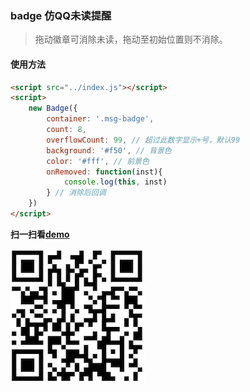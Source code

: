 ### badge 仿QQ未读提醒
> 拖动徽章可消除未读，拖动至初始位置则不消除。

#### 使用方法
```html
<script src="../index.js"></script>
<script>
    new Badge({
        container: '.msg-badge',
        count: 8,
        overflowCount: 99, // 超过此数字显示+号，默认99
        background: '#f50', // 背景色
        color: '#fff', // 前景色
        onRemoved: function(inst){
            console.log(this, inst)
        } // 消除后回调
    })
</script>
```

**扫一扫看[demo](http://hingsir.com/badge/samples/browser.html)**

![二维码](samples/badge.jpeg)
